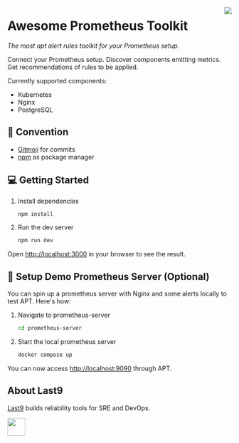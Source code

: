 <a href="https://last9.io"><img src="https://last9.github.io/assets/last9-github-badge.svg" align="right" /></a>

# Awesome Prometheus Toolkit

_The most apt alert rules toolkit for your Prometheus setup._

Connect your Prometheus setup. Discover components emitting metrics. Get recommendations of rules to be applied.

Currently supported components:

- Kubernetes
- Nginx
- PostgreSQL

## 📝 Convention

- [Gitmoji](https://gitmoji.dev/) for commits
- [npm](https://npm.io/) as package manager

## 💻 Getting Started

1. Install dependencies

   ```bash
   npm install
   ```

2. Run the dev server

   ```bash
   npm run dev
   ```

Open [http://localhost:3000](http://localhost:3000) in your browser to see the result.

## 🔧 Setup Demo Prometheus Server (Optional)

You can spin up a prometheus server with Nginx and some alerts locally to test APT. Here's how:

1. Navigate to prometheus-server

   ```bash
   cd prometheus-server
   ```

2. Start the local prometheus server

   ```bash
   docker compose up
   ```

You can now access [http://localhost:9090](http://localhost:9090) through APT.

## About Last9

[Last9](https://last9.io) builds reliability tools for SRE and DevOps.

<a href="https://last9.io"><img src="https://last9.github.io/assets/email-logo-green.png" alt="" loading="lazy" height="40px" /></a>
